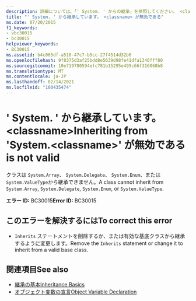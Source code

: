 ```yaml
---
description: 詳細については、「' System. ' からの継承」を参照してください。 <classname> が無効である
title: "' System. ' から継承しています。 <classname> が無効である"
ms.date: 07/20/2015
f1_keywords:
- vbc30015
- bc30015
helpviewer_keywords:
- BC30015
ms.assetid: b4c005df-a510-47c7-b5cc-27f4514d32b6
ms.openlocfilehash: 9f8375d3af25bdd8e5639d98fe41dfa1346fff80
ms.sourcegitcommit: 10e719780594efc781b15295e499c66f316068b8
ms.translationtype: MT
ms.contentlocale: ja-JP
ms.lasthandoff: 02/14/2021
ms.locfileid: "100435474"
---
```

# <a name="inheriting-from-systemclassname-is-not-valid"></a><span data-ttu-id="5029b-105">' System. ' から継承しています。 \<classname></span><span class="sxs-lookup"><span data-stu-id="5029b-105">Inheriting from 'System.\<classname>'</span></span> <span data-ttu-id="5029b-106">が無効である</span><span class="sxs-lookup"><span data-stu-id="5029b-106">is not valid</span></span>

<span data-ttu-id="5029b-107">クラスは `System.Array`、 `System.Delegate`、 `System.Enum`、または `System.ValueType`から継承できません。</span><span class="sxs-lookup"><span data-stu-id="5029b-107">A class cannot inherit from `System.Array`, `System.Delegate`, `System.Enum`, or `System.ValueType`.</span></span>  
  
 <span data-ttu-id="5029b-108">**エラー ID:** BC30015</span><span class="sxs-lookup"><span data-stu-id="5029b-108">**Error ID:** BC30015</span></span>  
  
## <a name="to-correct-this-error"></a><span data-ttu-id="5029b-109">このエラーを解決するには</span><span class="sxs-lookup"><span data-stu-id="5029b-109">To correct this error</span></span>  
  
- <span data-ttu-id="5029b-110">`Inherits` ステートメントを削除するか、または有効な基底クラスから継承するように変更します。</span><span class="sxs-lookup"><span data-stu-id="5029b-110">Remove the `Inherits` statement or change it to inherit from a valid base class.</span></span>  
  
## <a name="see-also"></a><span data-ttu-id="5029b-111">関連項目</span><span class="sxs-lookup"><span data-stu-id="5029b-111">See also</span></span>

- [<span data-ttu-id="5029b-112">継承の基本</span><span class="sxs-lookup"><span data-stu-id="5029b-112">Inheritance Basics</span></span>](../programming-guide/language-features/objects-and-classes/inheritance-basics.md)
- [<span data-ttu-id="5029b-113">オブジェクト変数の宣言</span><span class="sxs-lookup"><span data-stu-id="5029b-113">Object Variable Declaration</span></span>](../programming-guide/language-features/variables/object-variable-declaration.md)
